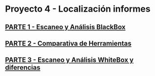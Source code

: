 # Proyecto 4 - Localización informes
## [PARTE 1 - Escaneo y Análisis BlackBox](https://github.com/cromeoli/P04-Hacking/blob/main/HE-P04-G3.md)
## [PARTE 2 - Comparativa de Herramientas](https://github.com/cromeoli/P04-Hacking/blob/main/HE-P04-G3%20Comparativa.md)
## [PARTE 3 - Escaneo y Análisis WhiteBox y diferencias]()
